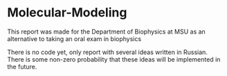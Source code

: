 # Molecular-Modeling
This report was made for the Department of Biophysics at MSU as an alternative to taking an oral exam in biophysics

There is no code yet, only report with several ideas written in Russian. There is some non-zero probability that these ideas will be implemented in the future.
